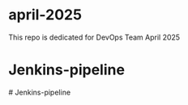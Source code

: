 # april-2025
This repo is dedicated for DevOps Team April 2025
# Jenkins-pipeline
#   J e n k i n s - p i p e l i n e  
 